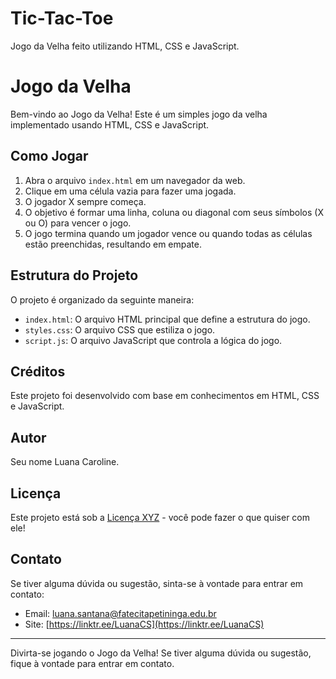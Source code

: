# Tic-Tac-Toe
Jogo da Velha feito utilizando HTML, CSS e JavaScript.


# Jogo da Velha

Bem-vindo ao Jogo da Velha! Este é um simples jogo da velha implementado usando HTML, CSS e JavaScript.

## Como Jogar

1. Abra o arquivo `index.html` em um navegador da web.
2. Clique em uma célula vazia para fazer uma jogada.
3. O jogador X sempre começa.
4. O objetivo é formar uma linha, coluna ou diagonal com seus símbolos (X ou O) para vencer o jogo.
5. O jogo termina quando um jogador vence ou quando todas as células estão preenchidas, resultando em empate.

## Estrutura do Projeto

O projeto é organizado da seguinte maneira:

- `index.html`: O arquivo HTML principal que define a estrutura do jogo.
- `styles.css`: O arquivo CSS que estiliza o jogo.
- `script.js`: O arquivo JavaScript que controla a lógica do jogo.

## Créditos

Este projeto foi desenvolvido com base em conhecimentos em HTML, CSS e JavaScript.

## Autor

Seu nome Luana Caroline.

## Licença

Este projeto está sob a [Licença XYZ](link-para-licenca) - você pode fazer o que quiser com ele!

## Contato
Se tiver alguma dúvida ou sugestão, sinta-se à vontade para entrar em contato:

- Email: luana.santana@fatecitapetininga.edu.br
- Site: [https://linktr.ee/LuanaCS](https://linktr.ee/LuanaCS)

---

Divirta-se jogando o Jogo da Velha! Se tiver alguma dúvida ou sugestão, fique à vontade para entrar em contato.

